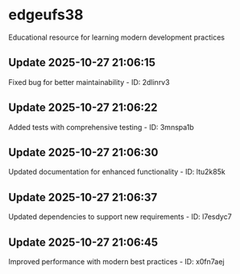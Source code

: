 # edgeufs38
Educational resource for learning modern development practices

## Update 2025-10-27 21:06:15
Fixed bug for better maintainability - ID: 2dlinrv3


## Update 2025-10-27 21:06:22
Added tests with comprehensive testing - ID: 3mnspa1b


## Update 2025-10-27 21:06:30
Updated documentation for enhanced functionality - ID: ltu2k85k


## Update 2025-10-27 21:06:37
Updated dependencies to support new requirements - ID: l7esdyc7


## Update 2025-10-27 21:06:45
Improved performance with modern best practices - ID: x0fn7aej

